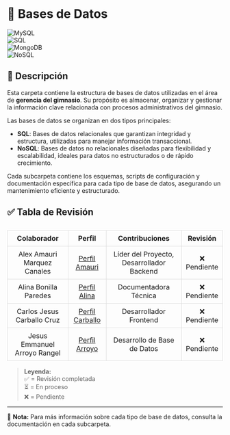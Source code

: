 # 📂 Bases de Datos  

![MySQL](https://img.shields.io/badge/MySQL-005C84?style=for-the-badge&logo=mysql&logoColor=white)  
![SQL](https://img.shields.io/badge/SQL-4479A1?style=for-the-badge&logo=amazon-rds&logoColor=white)  
![MongoDB](https://img.shields.io/badge/MongoDB-47A248?style=for-the-badge&logo=mongodb&logoColor=white)  
![NoSQL](https://img.shields.io/badge/NoSQL-FF6F00?style=for-the-badge&logo=apache-couchdb&logoColor=white)  

## 📁 Descripción  

Esta carpeta contiene la estructura de bases de datos utilizadas en el área de **gerencia del gimnasio**. Su propósito es almacenar, organizar y gestionar la información clave relacionada con procesos administrativos del gimnasio.  

Las bases de datos se organizan en dos tipos principales:  

- **SQL**: Bases de datos relacionales que garantizan integridad y estructura, utilizadas para manejar información transaccional.  
- **NoSQL**: Bases de datos no relacionales diseñadas para flexibilidad y escalabilidad, ideales para datos no estructurados o de rápido crecimiento.  

Cada subcarpeta contiene los esquemas, scripts de configuración y documentación específica para cada tipo de base de datos, asegurando un mantenimiento eficiente y estructurado.  
      


## ✅ Tabla de Revisión  

<table style="width: 100%; border-collapse: collapse; margin-top: 30px;">
  <thead>
    <tr>
      <th style="border: 1px solid #ddd; padding: 8px; text-align: center;">Colaborador</th>
      <th style="border: 1px solid #ddd; padding: 8px; text-align: center;">Perfil</th>
      <th style="border: 1px solid #ddd; padding: 8px; text-align: center;">Contribuciones</th>
      <th style="border: 1px solid #ddd; padding: 8px; text-align: center;">Revisión</th>
    </tr>
  </thead>
  <tbody>
    <tr>
      <td style="border: 1px solid #ddd; padding: 8px; text-align: center;">Alex Amauri Marquez Canales</td>
      <td style="border: 1px solid #ddd; padding: 8px; text-align: center;"><a href="https://github.com/Alex01Dev" target="_blank">Perfil Amauri</a></td>
      <td style="border: 1px solid #ddd; padding: 8px; text-align: center;">Líder del Proyecto, Desarrollador Backend</td>
      <td style="border: 1px solid #ddd; padding: 8px; text-align: center;">❌ Pendiente</td>
    </tr>
    <tr>
      <td style="border: 1px solid #ddd; padding: 8px; text-align: center;">Alina Bonilla Paredes</td>
      <td style="border: 1px solid #ddd; padding: 8px; text-align: center;"><a href="https://github.com/Ali-2121" target="_blank">Perfil Alina</a></td>
      <td style="border: 1px solid #ddd; padding: 8px; text-align: center;">Documentadora Técnica</td>
      <td style="border: 1px solid #ddd; padding: 8px; text-align: center;">❌ Pendiente</td>
    </tr>
    <tr>
      <td style="border: 1px solid #ddd; padding: 8px; text-align: center;">Carlos Jesus Carballo Cruz</td>
      <td style="border: 1px solid #ddd; padding: 8px; text-align: center;"><a href="https://github.com/CarlosJ67" target="_blank">Perfil Carballo</a></td>
      <td style="border: 1px solid #ddd; padding: 8px; text-align: center;">Desarrollador Frontend</td>
      <td style="border: 1px solid #ddd; padding: 8px; text-align: center;">❌ Pendiente</td>
    </tr>
    <tr>
      <td style="border: 1px solid #ddd; padding: 8px; text-align: center;">Jesus Emmanuel Arroyo Rangel</td>
      <td style="border: 1px solid #ddd; padding: 8px; text-align: center;"><a href="https://github.com/des-arrosho" target="_blank">Perfil Arroyo</a></td>
      <td style="border: 1px solid #ddd; padding: 8px; text-align: center;">Desarrollo de Base de Datos</td>
      <td style="border: 1px solid #ddd; padding: 8px; text-align: center;">❌ Pendiente</td>
    </tr>
  </tbody>
</table>

> **Leyenda:**  
> ✅ = Revisión completada  
> ⏳ = En proceso  
> ❌ = Pendiente  


---  
📌 **Nota:** Para más información sobre cada tipo de base de datos, consulta la documentación en cada subcarpeta.  
